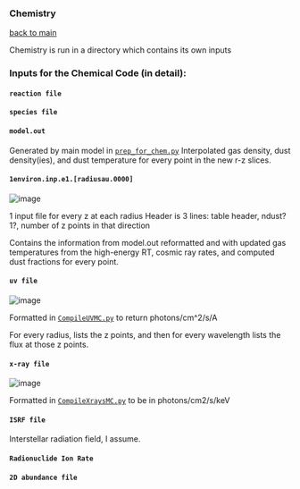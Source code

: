 ### Chemistry
[back to main](../README.md)

Chemistry is run in a directory which contains its own inputs 

### Inputs for the Chemical Code (in detail):

#### ```reaction file```

#### ```species file```

#### ```model.out```

Generated by main model in [```prep_for_chem.py```](../models/prep_for_chem.py)
Interpolated gas density, dust density(ies), and dust temperature for every point in the new r-z slices.

#### ```1environ.inp.e1.[radiusau.0000]```

![image](https://user-images.githubusercontent.com/20684970/150802885-f25028da-9032-4894-b094-4af7cea830ac.png)

1 input file for every z at each radius
Header is 3 lines: table header, ndust? 1?, number of z points in that direction

Contains the information from model.out reformatted and with updated gas temperatures from the high-energy RT, cosmic ray rates, and computed dust fractions for every point. 

#### ```uv file```

![image](https://user-images.githubusercontent.com/20684970/150804191-1162dd05-9e5e-4b45-8300-0eecf2188f1d.png)

Formatted in [```CompileUVMC.py```](../highenergy_RT/CompileUVMC.py) to return photons/cm^2/s/A

For every radius, lists the z points, and then for every wavelength lists the flux at those z points.

#### ```x-ray file```

![image](https://user-images.githubusercontent.com/20684970/150806563-ba30a4f3-a0e0-4699-8e9b-564f9c437e69.png)

Formatted in [```CompileXraysMC.py```](../highenergy_RT/CompileXraysMC.py) to be in photons/cm2/s/keV

#### ```ISRF file```

Interstellar radiation field, I assume.

#### ```Radionuclide Ion Rate```

#### ```2D abundance file```


